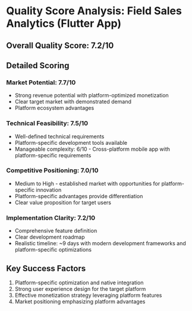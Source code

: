 # Quality Score Analysis: Field Sales Analytics (Flutter App)

## Overall Quality Score: 7.2/10

## Detailed Scoring

### Market Potential: 7.7/10
- Strong revenue potential with platform-optimized monetization
- Clear target market with demonstrated demand
- Platform ecosystem advantages

### Technical Feasibility: 7.5/10
- Well-defined technical requirements
- Platform-specific development tools available
- Manageable complexity: 6/10 - Cross-platform mobile app with platform-specific requirements

### Competitive Positioning: 7.0/10
- Medium to High - established market with opportunities for platform-specific innovation
- Platform-specific advantages provide differentiation
- Clear value proposition for target users

### Implementation Clarity: 7.2/10
- Comprehensive feature definition
- Clear development roadmap
- Realistic timeline: ~9 days with modern development frameworks and platform-specific optimizations

## Key Success Factors
1. Platform-specific optimization and native integration
2. Strong user experience design for the target platform
3. Effective monetization strategy leveraging platform features
4. Market positioning emphasizing platform advantages
